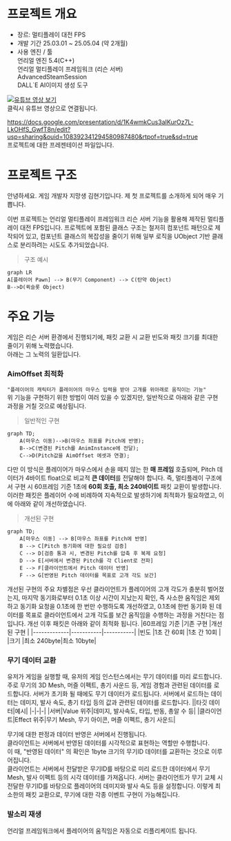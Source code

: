# 프로젝트 개요
- 장르: 멀티플레이 대전 FPS
- 개발 기간
25.03.01 ~ 25.05.04 (약 2개월)
- 사용 엔진 / 툴   
언리얼 엔진 5.4(C++)   
언리얼 멀티플레이 프레임워크 (리슨 서버)   
AdvancedSteamSession   
DALL`E AI이미지 생성 도구   

[![유튜브 영상 보기](http://img.youtube.com/vi/xtQawcNu4rY/0.jpg)](https://youtu.be/xtQawcNu4rY)   
클릭시 유튜브 영상으로 연결됩니다.    
   
https://docs.google.com/presentation/d/1K4wmkCus3aIKurOz7L-LkOHfS_GwfT8n/edit?usp=sharing&ouid=108392341294580987480&rtpof=true&sd=true   
프로젝트에 대한 프레젠테이션 파일입니다.   

# 프로젝트 구조
안녕하세요. 게임 개발자 지망생 김현기입니다. 제 첫 프로젝트를 소개하게 되어 매우 기쁩니다. 

이번 프로젝트는 언리얼 멀티플레이 프레임워크 리슨 서버 기능을 활용해 제작된 멀티플레이 대전 FPS입니다.
프로젝트에 포함된 클래스 구조는 철저히 컴포넌트 패턴으로 제작되어 있고, 컴포넌트 클래스의 복잡성을 줄이기 위해 일부 로직을 UObject 기반 클래스로 분리하려는 시도도 추가되었습니다. 
> 구조 예시
```mermaid
graph LR
A[플레이어 Pawn] --> B(무기 Component) --> C(탄약 Object)
B-->D(퀵슬롯 Object)
```
# 주요 기능
게임은 리슨 서버 환경에서 진행되기에, 패킷 교환 시 교환 빈도와 패킷 크기를 최대한 줄이기 위해 노력했습니다.    
아래는 그 노력의 일환입니다.

### AimOffset 최적화
`"플레이어의 캐릭터가 플레이어의 마우스 입력을 받아 고개를 위아래로 움직이는 기능"`   
위 기능을 구현하기 위한 방법이 여러 있을 수 있겠지만, 일반적으로 아래와 같은 구현 과정을 거칠 것으로 예상됩니다.
>일반적인 구현
```mermaid
graph TD;
    A(마우스 이동)-->B(마우스 좌표를 Pitch에 반영);
    B-->C(변경된 Pitch를 AnimInstance에 전달);
    C-->D(Pitch값을 AimOffset 에셋과 연결);
```
다만 이 방식은 플레이어가 마우스에서 손을 떼지 않는 한 **매 프레임** 호출되며,  Pitch 데이터가 4바이트 float으로 비교적 **큰 데이터**를 전달해야 합니다. 즉, 멀티플레이 구조에서 구현 시 60프레임 기준 1초에 **60회 호출, 최소 240바이트** 패킷 교환이 발생합니다. 이러한 패킷은 플레이어 수에 비례하여 지속적으로 발생하기에 최적화가 필요하였고, 이에 아래와 같이 개선하였습니다.
>개선된 구현
```mermaid
graph TD;
    A[마우스 이동] --> B[마우스 좌표를 Pitch에 반영]
    B --> C[Pitch 동기화에 대한 필요성 검증]
    C --> D[검증 통과 시, 변경된 Pitch를 압축 후 복제 요청]
    D --> E[서버에서 변경된 Pitch를 각 Client로 전파]
    E --> F[클라이언트에서 Pitch 데이터 반영]
    F --> G[반영된 Pitch 데이터를 목표로 고개 각도 보간]
```
개선된 구현의 주요 차별점은 우선 클라이언트가 플레이어의 고개 각도가 충분히 벌어졌는지, 마지막 동기화로부터 0.1초 이상 시간이 지났는지 확인, 즉 사소한 움직임은 제외하고 동기화 요청을 0.1초에 한 번만 수행하도록 개선하였고, 0.1초에 한번 동기화 된 데이터를 목표로 클라이언트에서 고개 각도를 보간 움직임을 수행하는 과정을 거친다는 점입니다.
개선 이후 패킷은 아래와 같이 최적화 됩니다.
|60프레임 기준 |기존 구현   |개선된 구현  |
|-------------|-----------|-----------|
|빈도         |1초 간 60회 |1초 간 10회 |
|크기         |최소 240byte|최소 10byte|
### 무기 데이터 교환
유저가 게임을 실행할 때, 유저의 게임 인스턴스에서는 무기 데이터를 미리 로드합니다. 주로 무기의 3D Mesh, 머즐 이펙트, 총기 사운드 등, 게임 경험과 관련된 데이터를 로드합니다. 서버가 초기화 될 때에도 무기 데이터가 로드됩니다. 서버에서 로드하는 데이터는 데미지, 발사 속도, 총기 타입 등의 값과 관련된 데이터를 로드합니다.
||타깃 데이터|예시|
|-|-|-|
|서버|Value 위주|데미지, 발사속도, 타입, 반동, 총알 수 등|
|클라이언트|Effect 위주|무기 Mesh, 무기 아이콘, 머즐 이펙트, 총기 사운드|   

무기에 대한 판정과 데이터 반영은 서버에서 진행됩니다.   
클라이언트는 서버에서 반영된 데이터를 시각적으로 표현하는 역할만 수행합니다.   
이 때, "반영된 데이터" 의 확인은 1byte 크기의 무기ID 데이터를 교환하는 것으로 이루어집니다.   
클라이언트는 서버에서 전달받은 무기ID를 바탕으로 미리 로드한 데이터에서 무기 Mesh, 발사 이펙트 등의 시각 데이터를 가져옵니다. 서버는 클라이언트가 무기 교체 시 전달한 무기ID를 바탕으로 플레이어의 데미지와 발사 속도 등을 설정합니다. 이렇게 최소한의 패킷 교환으로, 무기에 대한 각종 이벤트 구현이 가능해집니다.
### 발소리 재생
언리얼 프레임워크에서 플레이어의 움직임은 자동으로 리플리케이트 됩니다.
